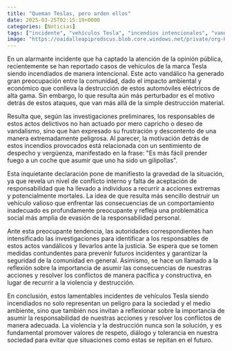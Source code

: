 ```yaml
---
title: "Queman Teslas, pero arden ellos"
date: 2025-03-25T02:15:19+0000
categories: [Noticias]
tags: ["incidente", "vehículos Tesla", "incendios intencionales", "vandalismo", "responsabilidad", "acciones extremas", "seguridad."]
image: "https://oaidalleapiprodscus.blob.core.windows.net/private/org-HKmKxpuNw3Y88lm4EBrIPq0n/user-ZwiCXOggLL8ZNNKE2g7rXFmV/img-brZOky8a9qPs6iQVY1jWsFcl.png?st=2025-03-25T01%3A15%3A19Z&se=2025-03-25T03%3A15%3A19Z&sp=r&sv=2024-08-04&sr=b&rscd=inline&rsct=image/png&skoid=d505667d-d6c1-4a0a-bac7-5c84a87759f8&sktid=a48cca56-e6da-484e-a814-9c849652bcb3&skt=2025-03-24T22%3A30%3A19Z&ske=2025-03-25T22%3A30%3A19Z&sks=b&skv=2024-08-04&sig=JPZTclNwDF4r/tXMEdmIpj88PXmhFflNDPsObs%2BWU/U%3D"
---
```


En un alarmante incidente que ha captado la atención de la opinión pública, recientemente se han reportado casos de vehículos de la marca Tesla siendo incendiados de manera intencional. Este acto vandálico ha generado gran preocupación entre la comunidad, dado el impacto ambiental y económico que conlleva la destrucción de estos automóviles eléctricos de alta gama. Sin embargo, lo que resulta aún más perturbador es el motivo detrás de estos ataques, que van más allá de la simple destrucción material.

Resulta que, según las investigaciones preliminares, los responsables de estos actos delictivos no han actuado por mero capricho o deseo de vandalismo, sino que han expresado su frustración y descontento de una manera extremadamente peligrosa. Al parecer, la motivación detrás de estos incendios provocados está relacionada con un sentimiento de despecho y vergüenza, manifestado en la frase: "Es más fácil prender fuego a un coche que asumir que uno ha sido un gilipollas".

Esta inquietante declaración pone de manifiesto la gravedad de la situación, ya que revela un nivel de conflicto interno y falta de aceptación de responsabilidad que ha llevado a individuos a recurrir a acciones extremas y potencialmente mortales. La idea de que resulta más sencillo destruir un vehículo valioso que enfrentar las consecuencias de un comportamiento inadecuado es profundamente preocupante y refleja una problemática social más amplia de evasión de la responsabilidad personal.

Ante esta preocupante tendencia, las autoridades correspondientes han intensificado las investigaciones para identificar a los responsables de estos actos vandálicos y llevarlos ante la justicia. Se espera que se tomen medidas contundentes para prevenir futuros incidentes y garantizar la seguridad de la comunidad en general. Asimismo, se hace un llamado a la reflexión sobre la importancia de asumir las consecuencias de nuestras acciones y resolver los conflictos de manera pacífica y constructiva, en lugar de recurrir a la violencia y destrucción.

En conclusión, estos lamentables incidentes de vehículos Tesla siendo incendiados no solo representan un peligro para la sociedad y el medio ambiente, sino que también nos invitan a reflexionar sobre la importancia de asumir la responsabilidad de nuestras acciones y resolver los conflictos de manera adecuada. La violencia y la destrucción nunca son la solución, y es fundamental promover valores de respeto, diálogo y tolerancia en nuestra sociedad para evitar que situaciones como estas se repitan en el futuro.
    